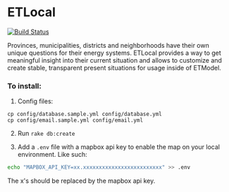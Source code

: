 # ETLocal

[![Build Status](https://travis-ci.org/quintel/etlocal.svg?branch=master)](https://travis-ci.org/quintel/etlocal)

Provinces, municipalities, districts and neighborhoods have their own unique
questions for their energy systems. ETLocal provides a way to get meaningful
insight into their current situation and allows to customize and create stable,
transparent present situations for usage inside of ETModel.

### To install:

1. Config files:

```
cp config/database.sample.yml config/database.yml
cp config/email.sample.yml config/email.yml
```

2. Run `rake db:create`

3. Add a `.env` file with a mapbox api key to enable the map on your local environment. Like such:

```bash
echo "MAPBOX_API_KEY=xx.xxxxxxxxxxxxxxxxxxxxxxxxx" >> .env
```

The x's should be replaced by the mapbox api key.


